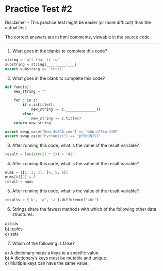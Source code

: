 Practice Test #2
=======

Disclaimer - This practice test might be easier (or more difficult) than the actual test.

The correct answers are in html comments, viewable in the source code.

-----

1) What goes in the blanks to complete this code?

```python
string = 'all that it is'
substring = string[____:____:___] 
assert substring == 'stttl'
```

<!--- 
There are many possible correct answers:

substring = string[-1:0:-3] 
substring = string[-1::-3] 
substring = string[-1:-15:-3] 
substring = string[-1:-14:-3] 
--->   


2) What goes in the blank to complete this code?

```python
def func(s):
    new_string = ""

    for c in s:
        if c.istitle():
            new_string += c.______________()
        else:
            new_string += c.title()
    return new_string

assert swap_case("Www.UsfCA.com") == "wWW.uSFca.COM"
assert swap_case("Pythonist") == "pYTHONIST"
```

<!--- 
lower
--->   


3) After running this code, what is the value of the result variable?

```python
result = len(str(21 * 2)) + "42"
```

<!--- 
TypeError: unsupported operand type(s) for +: 'int' and 'str'
--->   

4) After running this code, what is the value of the result variable?

```python
nums = ([1, 2, 3], [4, 5, 6]) 
nums[0][2] = 0
result = nums
```

<!---  
([1, 2, 0], [4, 5, 6]) 
--->   

5) After running this code, what is the value of the result variable?

```python
results = {'b', 'a', 'z'}.difference('abc') 
```

<!--- 
'z'
--->   

6) Strings share the fewest methods with which of the following other data structures:

a) lists  
b) tuples  
c) sets    


<!--- 
The correct answer is: c) sets

Strings are sequenced collections, similar to lists and tuples.

Sets are unordered collections.
--->   

7) Which of the following is false?

a) A dictionary maps a keys to a specific value.    
b) A dictionary’s keys must be mutable and unique.     
c) Multiple keys can have the same value.   


<!--- 
The correct answer is: b) A dictionary’s keys must be mutable and unique. 

A dictionary’s keys must be IMMUTABLE.  
They also have to be unique.
--->   
